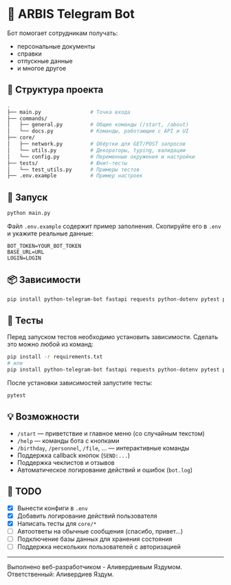 # 🤖 ARBIS Telegram Bot

Бот помогает сотрудникам получать:
- персональные документы
- справки
- отпускные данные
- и многое другое

## 📁 Структура проекта

```bash
.
├── main.py                # Точка входа
├── commands/
│   ├── general.py         # Общие команды (/start, /about)
│   └── docs.py            # Команды, работающие с API и UI
├── core/
│   ├── network.py         # Обёртки для GET/POST запросов
│   └── utils.py           # Декораторы, typing, валидации
│   └── config.py          # Переменные окружения и настройки
├── tests/                 # Юнит-тесты
│   └── test_utils.py      # Примеры тестов
├── .env.example           # Пример настроек
```

## 🚀 Запуск

```bash
python main.py
```

Файл `.env.example` содержит пример заполнения. Скопируйте его в `.env` и укажите реальные данные:
```dotenv
BOT_TOKEN=YOUR_BOT_TOKEN
BASE_URL=URL
LOGIN=LOGIN
```

## 📦 Зависимости

```bash
pip install python-telegram-bot fastapi requests python-dotenv pytest pytest-asyncio
```

## 🧪 Тесты

Перед запуском тестов необходимо установить зависимости. Сделать это можно
любой из команд:

```bash
pip install -r requirements.txt
# или
pip install python-telegram-bot fastapi requests python-dotenv pytest pytest-asyncio
```

После установки зависимостей запустите тесты:

```bash
pytest
```

## 💡 Возможности
- `/start` — приветствие и главное меню (со случайным текстом)
- `/help` — команды бота с кнопками
- `/birthday`, `/personnel`, `/file`, ... — интерактивные команды
- Поддержка callback кнопок (`SEND:...`)
- Поддержка чеклистов и отзывов
- Автоматическое логирование действий и ошибок (`bot.log`)

## 📌 TODO
- [x] Вынести конфиги в `.env`
- [x] Добавить логирование действий пользователя
- [x] Написать тесты для `core/*`
- [ ] Автоответы на обычные сообщения (спасибо, привет...)
- [ ] Подключение базы данных для хранения состояния
- [ ] Поддержка нескольких пользователей с авторизацией

---

Выполнено веб-разработчиком - Аливердиевым Яздумом.
Ответственный: Аливердиев Яздум.
